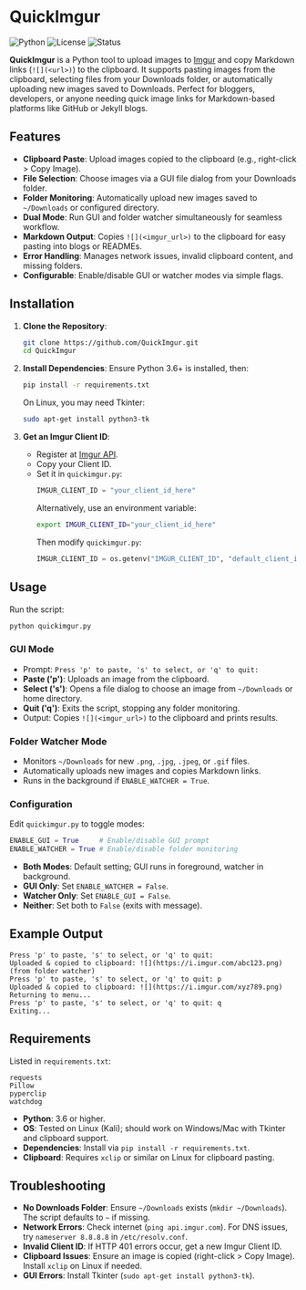 # QuickImgur

![Python](https://img.shields.io/badge/python-3.6%2B-blue)
![License](https://img.shields.io/badge/license-MIT-green)
![Status](https://img.shields.io/badge/status-active-brightgreen)

**QuickImgur** is a Python tool to upload images to [Imgur](https://imgur.com) and copy Markdown links (`![](<url>)`) to the clipboard. It supports pasting images from the clipboard, selecting files from your Downloads folder, or automatically uploading new images saved to Downloads. Perfect for bloggers, developers, or anyone needing quick image links for Markdown-based platforms like GitHub or Jekyll blogs.

## Features

- **Clipboard Paste**: Upload images copied to the clipboard (e.g., right-click > Copy Image).
- **File Selection**: Choose images via a GUI file dialog from your Downloads folder.
- **Folder Monitoring**: Automatically upload new images saved to `~/Downloads` or configured directory.
- **Dual Mode**: Run GUI and folder watcher simultaneously for seamless workflow.
- **Markdown Output**: Copies `![](<imgur_url>)` to the clipboard for easy pasting into blogs or READMEs.
- **Error Handling**: Manages network issues, invalid clipboard content, and missing folders.
- **Configurable**: Enable/disable GUI or watcher modes via simple flags.

## Installation

1. **Clone the Repository**:
   ```bash
   git clone https://github.com/QuickImgur.git
   cd QuickImgur

2. **Install Dependencies**:
   Ensure Python 3.6+ is installed, then:
   ```bash
   pip install -r requirements.txt
   ```
   On Linux, you may need Tkinter:
   ```bash
   sudo apt-get install python3-tk
   ```

3. **Get an Imgur Client ID**:
   - Register at [Imgur API](https://api.imgur.com/oauth2/addclient).
   - Copy your Client ID.
   - Set it in `quickimgur.py`:
     ```python
     IMGUR_CLIENT_ID = "your_client_id_here"
     ```
     Alternatively, use an environment variable:
     ```bash
     export IMGUR_CLIENT_ID="your_client_id_here"
     ```
     Then modify `quickimgur.py`:
     ```python
     IMGUR_CLIENT_ID = os.getenv("IMGUR_CLIENT_ID", "default_client_id")
     ```

## Usage

Run the script:
```bash
python quickimgur.py
```

### GUI Mode
- Prompt: `Press 'p' to paste, 's' to select, or 'q' to quit:`
- **Paste ('p')**: Uploads an image from the clipboard.
- **Select ('s')**: Opens a file dialog to choose an image from `~/Downloads` or home directory.
- **Quit ('q')**: Exits the script, stopping any folder monitoring.
- Output: Copies `![](<imgur_url>)` to the clipboard and prints results.

### Folder Watcher Mode
- Monitors `~/Downloads` for new `.png`, `.jpg`, `.jpeg`, or `.gif` files.
- Automatically uploads new images and copies Markdown links.
- Runs in the background if `ENABLE_WATCHER = True`.

### Configuration
Edit `quickimgur.py` to toggle modes:
```python
ENABLE_GUI = True     # Enable/disable GUI prompt
ENABLE_WATCHER = True # Enable/disable folder monitoring
```
- **Both Modes**: Default setting; GUI runs in foreground, watcher in background.
- **GUI Only**: Set `ENABLE_WATCHER = False`.
- **Watcher Only**: Set `ENABLE_GUI = False`.
- **Neither**: Set both to `False` (exits with message).

## Example Output
```
Press 'p' to paste, 's' to select, or 'q' to quit: 
Uploaded & copied to clipboard: ![](https://i.imgur.com/abc123.png) (from folder watcher)
Press 'p' to paste, 's' to select, or 'q' to quit: p
Uploaded & copied to clipboard: ![](https://i.imgur.com/xyz789.png)
Returning to menu...
Press 'p' to paste, 's' to select, or 'q' to quit: q
Exiting...
```

## Requirements
Listed in `requirements.txt`:
```
requests
Pillow
pyperclip
watchdog
```
- **Python**: 3.6 or higher.
- **OS**: Tested on Linux (Kali); should work on Windows/Mac with Tkinter and clipboard support.
- **Dependencies**: Install via `pip install -r requirements.txt`.
- **Clipboard**: Requires `xclip` or similar on Linux for clipboard pasting.

## Troubleshooting
- **No Downloads Folder**: Ensure `~/Downloads` exists (`mkdir ~/Downloads`). The script defaults to `~` if missing.
- **Network Errors**: Check internet (`ping api.imgur.com`). For DNS issues, try `nameserver 8.8.8.8` in `/etc/resolv.conf`.
- **Invalid Client ID**: If HTTP 401 errors occur, get a new Imgur Client ID.
- **Clipboard Issues**: Ensure an image is copied (right-click > Copy Image). Install `xclip` on Linux if needed.
- **GUI Errors**: Install Tkinter (`sudo apt-get install python3-tk`).
